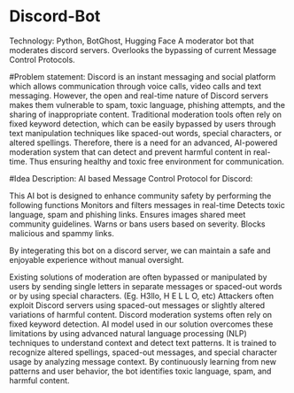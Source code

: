 # Discord-Bot
Technology: Python, BotGhost, Hugging Face
A moderator bot that moderates discord servers. Overlooks the bypassing of current Message Control Protocols.

#Problem statement:
Discord is an instant messaging and social platform which allows communication through voice calls, video calls and text messaging.
However, the open and real-time nature of Discord servers makes them vulnerable to spam, toxic language, phishing attempts, and the sharing of inappropriate content.
Traditional moderation tools often rely on fixed keyword detection, which can be easily bypassed by users through text manipulation techniques like spaced-out words, special characters, or altered spellings.
Therefore, there is a need for an advanced, AI-powered moderation system that can  detect and prevent harmful content in real-time.
Thus ensuring healthy and toxic free environment for communication.

#Idea Description:
AI based Message Control Protocol  for Discord:
 
This AI bot is designed to enhance community safety  by performing the following functions
Monitors and filters messages in real-time
Detects toxic language, spam and phishing links.
Ensures images shared meet community guidelines.
Warns or bans users based on severity.
Blocks malicious and spammy links.
 
By integerating this bot on a discord server, we can maintain a safe and enjoyable experience without manual oversight.

Existing solutions of moderation are often bypassed or manipulated by users by sending single letters in separate messages or spaced-out words or by using special characters. (Eg. H3llo, H E L L O, etc)
Attackers often exploit Discord servers using spaced-out messages or slightly altered variations of harmful content.
Discord moderation systems often rely on fixed keyword detection. 
AI model used in our solution overcomes these limitations by using advanced natural language processing (NLP) techniques to understand context and detect text patterns.
It is trained to recognize altered spellings, spaced-out messages, and special character usage by analyzing message context.
By continuously learning from new patterns and user behavior, the bot identifies toxic language, spam, and harmful content.
